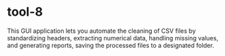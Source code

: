 # tool-8
This GUI application lets you automate the cleaning of CSV files by standardizing headers, extracting numerical data, handling missing values, and generating reports, saving the processed files to a designated folder.
